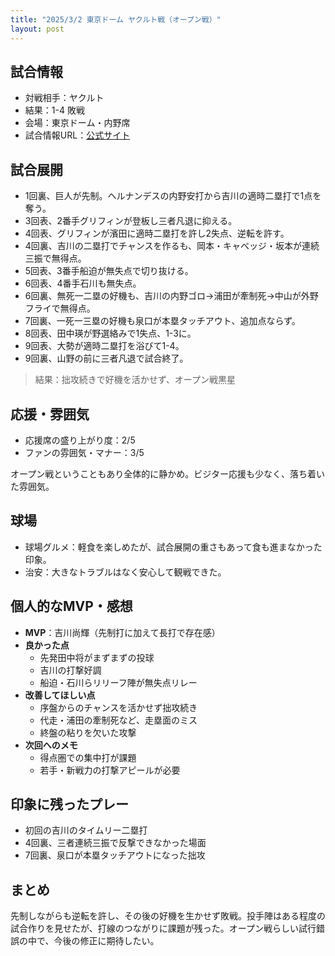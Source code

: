 ```yaml
---
title: "2025/3/2 東京ドーム ヤクルト戦（オープン戦）"
layout: post
---
```


## 試合情報
- 対戦相手：ヤクルト
- 結果：1-4 敗戦
- 会場：東京ドーム・内野席
- 試合情報URL：[公式サイト](https://www.giants.jp/game/20250302_8003_1/)

<!--more-->

## 試合展開
- 1回裏、巨人が先制。ヘルナンデスの内野安打から吉川の適時二塁打で1点を奪う。  
- 3回表、2番手グリフィンが登板し三者凡退に抑える。  
- 4回表、グリフィンが濱田に適時二塁打を許し2失点、逆転を許す。  
- 4回裏、吉川の二塁打でチャンスを作るも、岡本・キャベッジ・坂本が連続三振で無得点。  
- 5回表、3番手船迫が無失点で切り抜ける。  
- 6回表、4番手石川も無失点。  
- 6回裏、無死一二塁の好機も、吉川の内野ゴロ→浦田が牽制死→中山が外野フライで無得点。  
- 7回裏、一死一三塁の好機も泉口が本塁タッチアウト、追加点ならず。  
- 8回表、田中瑛が野選絡みで1失点、1-3に。  
- 9回表、大勢が適時二塁打を浴びて1-4。  
- 9回裏、山野の前に三者凡退で試合終了。  

> 結果：拙攻続きで好機を活かせず、オープン戦黒星

## 応援・雰囲気
- 応援席の盛り上がり度：2/5  
- ファンの雰囲気・マナー：3/5  

オープン戦ということもあり全体的に静かめ。ビジター応援も少なく、落ち着いた雰囲気。

## 球場
- 球場グルメ：軽食を楽しめたが、試合展開の重さもあって食も進まなかった印象。  
- 治安：大きなトラブルはなく安心して観戦できた。  

## 個人的なMVP・感想
- **MVP**：吉川尚輝（先制打に加えて長打で存在感）  
- **良かった点**  
  - 先発田中将がまずまずの投球  
  - 吉川の打撃好調  
  - 船迫・石川らリリーフ陣が無失点リレー  
- **改善してほしい点**  
  - 序盤からのチャンスを活かせず拙攻続き  
  - 代走・浦田の牽制死など、走塁面のミス  
  - 終盤の粘りを欠いた攻撃  
- **次回へのメモ**  
  - 得点圏での集中打が課題  
  - 若手・新戦力の打撃アピールが必要  

## 印象に残ったプレー
- 初回の吉川のタイムリー二塁打  
- 4回裏、三者連続三振で反撃できなかった場面  
- 7回裏、泉口が本塁タッチアウトになった拙攻  

## まとめ
先制しながらも逆転を許し、その後の好機を生かせず敗戦。投手陣はある程度の試合作りを見せたが、打線のつながりに課題が残った。オープン戦らしい試行錯誤の中で、今後の修正に期待したい。  


